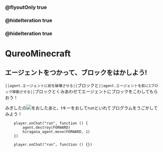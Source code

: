 ### @flyoutOnly true
### @hideIteration true
### @hideIteration true
# QureoMinecraft

## エージェントをつかって、ブロックをはかしよう!

``||agent.エージェントに前を破壊させる||``ブロックと``||agent.エージェントを前に1ブロック移動させる||``ブロックとくみあわせてエージェントにブロックをこわしてもらおう！

みぎしたの![](https://raw.githubusercontent.com/camp-minecraft/TechkidsCampTutorial/master/images/playbutton.png)をおしたあと、tキーをおしてrunといれてプログラムをうごかしてみよう！

```ghost
    player.onChat("run", function () {
        agent.destroy(FORWARD)
        hiragana_agent.move(FORWARD, 1)
    })
```

```template
    player.onChat("run", function () {})
```